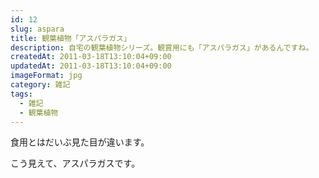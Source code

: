 ```yaml
---
id: 12
slug: aspara
title: 観葉植物「アスパラガス」
description: 自宅の観葉植物シリーズ。観賞用にも「アスパラガス」があるんですね。
createdAt: 2011-03-18T13:10:04+09:00
updatedAt: 2011-03-18T13:10:04+09:00
imageFormat: jpg
category: 雑記
tags:
  - 雑記
  - 観葉植物
---
```


食用とはだいぶ見た目が違います。

<app-photo-image article-id="12" img-file-name="plants_asparagus.jpg" caption="観葉植物「アスパラガス」"></app-photo-image>

こう見えて、アスパラガスです。
